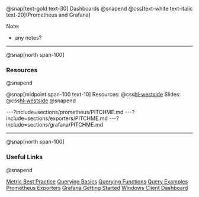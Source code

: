 @snap[text-gold text-30]
Dashboards
@snapend
@css[text-white text-italic text-20](Prometheus and Grafana)

Note:   
- any notes?

---
@snap[north span-100]
### Resources
@snapend

@snap[midpoint span-100 text-10]
Resources: @css[hl-westside](S:\Development\DashboardResources)
Slides: @css[hl-westside]([https://gitpitch.com/AdamSmith89/<wbr>GrafanaPrometheus-Workshop]())
@snapend

---?include=sections/prometheus/PITCHME.md
---?include=sections/exporters/PITCHME.md
---?include=sections/grafana/PITCHME.md

---
@snap[north span-100]
### Useful Links
@snapend

[Metric Best Practice](https://prometheus.io/docs/practices/naming/)
[Querying Basics](https://prometheus.io/docs/prometheus/latest/querying/basics/)
[Querying Functions](https://prometheus.io/docs/prometheus/latest/querying/functions/)
[Query Examples](https://prometheus.io/docs/prometheus/latest/querying/examples/)
[Prometheus Exporters](https://prometheus.io/docs/instrumenting/exporters/)
[Grafana Getting Started](https://grafana.com/docs/grafana/latest/guides/getting_started/)
[Windows Client Dashboard](http://prometheus01.btrusteng.com/d/Vw8tZ7OZz/main?orgId=1&refresh=1m)